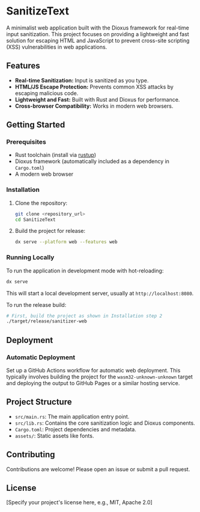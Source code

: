 # SanitizeText

A minimalist web application built with the Dioxus framework for real-time input sanitization. This project focuses on providing a lightweight and fast solution for escaping HTML and JavaScript to prevent cross-site scripting (XSS) vulnerabilities in web applications.

## Features
- **Real-time Sanitization:** Input is sanitized as you type.
- **HTML/JS Escape Protection:** Prevents common XSS attacks by escaping malicious code.
- **Lightweight and Fast:** Built with Rust and Dioxus for performance.
- **Cross-browser Compatibility:** Works in modern web browsers.

## Getting Started

### Prerequisites
- Rust toolchain (install via [rustup](https://rustup.rs))
- Dioxus framework (automatically included as a dependency in `Cargo.toml`)
- A modern web browser

### Installation

1. Clone the repository:
   ```bash
   git clone <repository_url>
   cd SanitizeText
   ```

2. Build the project for release:
   ```bash
   dx serve --platform web --features web
   ```

### Running Locally

To run the application in development mode with hot-reloading:

```bash
dx serve
```

This will start a local development server, usually at `http://localhost:8080`.

To run the release build:

```bash
# First, build the project as shown in Installation step 2
./target/release/sanitizer-web
```

## Deployment

### Automatic Deployment
Set up a GitHub Actions workflow for automatic web deployment. This typically involves building the project for the `wasm32-unknown-unknown` target and deploying the output to GitHub Pages or a similar hosting service.

## Project Structure
- `src/main.rs`: The main application entry point.
- `src/lib.rs`: Contains the core sanitization logic and Dioxus components.
- `Cargo.toml`: Project dependencies and metadata.
- `assets/`: Static assets like fonts.

## Contributing
Contributions are welcome! Please open an issue or submit a pull request.

## License
[Specify your project's license here, e.g., MIT, Apache 2.0]
